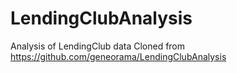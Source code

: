 LendingClubAnalysis
===================

Analysis of LendingClub data
Cloned from https://github.com/geneorama/LendingClubAnalysis
